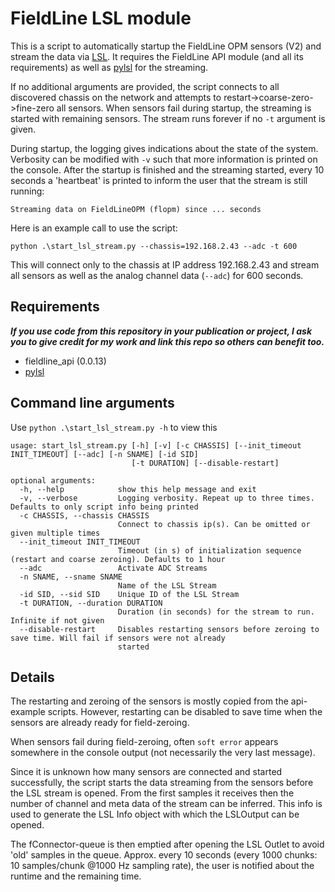 # FieldLine LSL module

This is a script to automatically startup the FieldLine OPM sensors (V2) and stream the data
via [LSL](https://labstreaminglayer.readthedocs.io/). It requires the FieldLine API module (and all its requirements) as
well as [pylsl](https://pypi.org/project/pylsl/) for the streaming.

If no additional arguments are provided, the script connects to all discovered chassis on the network and attempts to
restart->coarse-zero->fine-zero all sensors. When sensors fail during startup, the streaming is started with remaining
sensors. The stream runs forever if no `-t` argument is given.

During startup, the logging gives indications about the state of the system. Verbosity can be modified with `-v` 
such that more information is printed on the console.
After the startup is finished and the streaming started, every 10 seconds a 'heartbeat' is printed to inform the 
user that the stream is still running:

`Streaming data on FieldLineOPM (flopm) since ... seconds`

Here is an example call to use the script:
```
python .\start_lsl_stream.py --chassis=192.168.2.43 --adc -t 600
```
This will connect only to the chassis at IP address 192.168.2.43 and stream all sensors as well as the analog channel 
data (`--adc`) for 600 seconds.
 

## Requirements
***If you use code from this repository in your publication or project, I ask you to give credit for my work and 
link this repo so others can benefit too.*** 

- fieldline_api (0.0.13)
- [pylsl](https://pypi.org/project/pylsl/)


## Command line arguments
Use `python .\start_lsl_stream.py -h` to view this

```
usage: start_lsl_stream.py [-h] [-v] [-c CHASSIS] [--init_timeout INIT_TIMEOUT] [--adc] [-n SNAME] [-id SID]
                           [-t DURATION] [--disable-restart]

optional arguments:
  -h, --help            show this help message and exit
  -v, --verbose         Logging verbosity. Repeat up to three times. Defaults to only script info being printed
  -c CHASSIS, --chassis CHASSIS
                        Connect to chassis ip(s). Can be omitted or given multiple times
  --init_timeout INIT_TIMEOUT
                        Timeout (in s) of initialization sequence (restart and coarse zeroing). Defaults to 1 hour
  --adc                 Activate ADC Streams
  -n SNAME, --sname SNAME
                        Name of the LSL Stream
  -id SID, --sid SID    Unique ID of the LSL Stream
  -t DURATION, --duration DURATION
                        Duration (in seconds) for the stream to run. Infinite if not given
  --disable-restart     Disables restarting sensors before zeroing to save time. Will fail if sensors were not already
                        started
```

## Details

The restarting and zeroing of the sensors is mostly copied from the api-example scripts. However, restarting can be
disabled to save time when the sensors are already ready for field-zeroing.

When sensors fail during field-zeroing, often `soft error` appears somewhere in the console output (not necessarily 
the very last message).

Since it is unknown how many sensors are connected and started successfully, the script starts the data streaming from
the sensors before the LSL stream is opened. From the first samples it receives then the number of channel and meta data
of the stream can be inferred. This info is used to generate the LSL Info object with which the LSLOutput can be opened.

The fConnector-queue is then emptied after opening the LSL Outlet to avoid 'old' samples in the queue.
Approx. every 10 seconds (every 1000 chunks: 10 samples/chunk @1000 Hz sampling rate), the user is notified about 
the runtime and the remaining time.